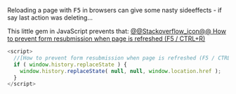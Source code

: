 
Reloading a page with <kbd>F5</kbd> in browsers can give some nasty sideeffects - if say last action was deleting...

This little gem in JavaScript prevents that: [@@Stackoverflow_icon@@ How to prevent form resubmission when page is refreshed (F5 / CTRL+R)](https://stackoverflow.com/a/45656609)
<!--![Stackoverflow](icons/Stackoverflow.icon.png)-->
```javascript
<script>
  //[How to prevent form resubmission when page is refreshed (F5 / CTRL+R)](https://stackoverflow.com/a/45656609)
  if ( window.history.replaceState ) {
    window.history.replaceState( null, null, window.location.href );
  }
</script>
```
